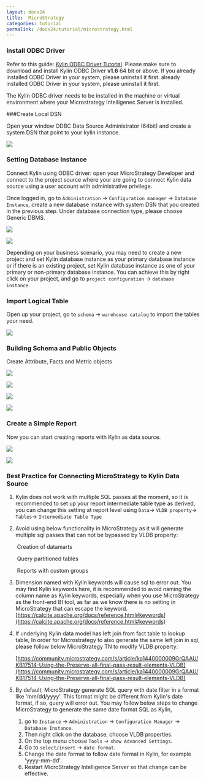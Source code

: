 ```yaml
---
layout: docs24
title:  MicroStrategy
categories: tutorial
permalink: /docs24/tutorial/microstrategy.html
---
```


### Install ODBC Driver

Refer to this guide: [Kylin ODBC Driver Tutorial](./odbc.html).
Please make sure to download and install Kylin ODBC Driver __v1.6__ 64 bit or above. If you already installed ODBC Driver in your system, please uninstall it first. already installed ODBC Driver in your system, please uninstall it first.  

The Kylin ODBC driver needs to be installed in the machine or virtual environment where your Microstrategy Intelligenec Server is installed. 

###Create Local DSN

Open your window ODBC Data Source Administrator (64bit) and create a system DSN that point to your kylin instance. 

![](../../images//tutorial/2.1/MicroStrategy/0.png)

### Setting Database Instance

Connect Kylin using ODBC driver: open your MicroStrategy Developer and connect to the project source where your are going to connect Kylin data source using a user account with administrative privilege. 

Once logged in, go to `Administration` -> `Configuration manager` -> `Database Instance`, create a new database instance with system DSN that you created in the previous step. Under database connection type, please choose Generic DBMS.

![](../../images//tutorial/2.1/MicroStrategy/2.png)

![](../../images//tutorial/2.1/MicroStrategy/1.png)

Depending on your business scenario, you may need to create a new project and set Kylin database instance as your primary database instance or if there is an existing project, set Kylin database instance as one of your primary or non-primary database instance. You can achieve this by right click on your project, and go to `project configuration` -> `database instance`. 

### Import Logical Table

Open up your project, go to `schema` -> `warehouse catalog` to import the tables your need. 

![](../../images//tutorial/2.1/MicroStrategy/4.png)

### Building Schema and Public Objects

Create Attribute, Facts and Metric objects

![](../../images//tutorial/2.1/MicroStrategy/5.png)

![](../../images//tutorial/2.1/MicroStrategy/6.png)

![](../../images//tutorial/2.1/MicroStrategy/7.png)

![](../../images//tutorial/2.1/MicroStrategy/8.png)

### Create a Simple Report

Now you can start creating reports with Kylin as data source.

![](../../images//tutorial/2.1/MicroStrategy/9.png)

![](../../images//tutorial/2.1/MicroStrategy/10.png)

### Best Practice for Connecting MicroStrategy to Kylin Data Source

1. Kylin does not work with multiple SQL passes at the moment, so it is recommended to set up your report intermediate table type as derived, you can change this setting at report level using `Data`-> `VLDB property`-> `Tables`-> `Intermediate Table Type`

2. Avoid using below functionality in MicroStrategy as it will generate multiple sql passes that can not be bypassed by VLDB property:

   ​	Creation of datamarts

   ​	Query partitioned tables

   ​	Reports with custom groups

3. Dimension named with Kylin keywords will cause sql to error out. You may find Kylin keywords here, it is recommended to avoid naming the column name as Kylin keywords, especially when you use MicroStrategy as the front-end BI tool, as far as we know there is no setting in MicroStrategy that can escape the keyword.  [https://calcite.apache.org/docs/reference.html#keywords](https://calcite.apache.org/docs/reference.html#keywords)

4. If underlying Kylin data model has left join from fact table to lookup table, In order for Microstrategy to also generate the same left join in sql, please follow below MicroStrategy TN to modify VLDB property:

   [https://community.microstrategy.com/s/article/ka1440000009GrQAAU/KB17514-Using-the-Preserve-all-final-pass-result-elements-VLDB](https://community.microstrategy.com/s/article/ka1440000009GrQAAU/KB17514-Using-the-Preserve-all-final-pass-result-elements-VLDB)

5. By default, MicroStrategy generate SQL query with date filter in a format like 'mm/dd/yyyy'. This format might be different from Kylin's date format, if so, query will error out. You may follow below steps to change MicroStrategy to generate the same date format SQL as Kylin,  

   1. go to `Instance` -> `Administration` -> `Configuration Manager` -> `Database Instance`. 
   2. Then right click on the database, choose VLDB properties. 
   3. On the top menu choose `Tools` -> `show Advanced Settings`.
   4. Go to `select/insert` -> `date format`.
   5. Change the date format to follow date format in Kylin, for example 'yyyy-mm-dd'.
   6. Restart MicroStrategy Intelligence Server so that change can be effective. 
